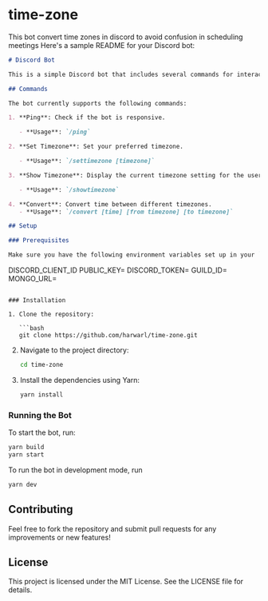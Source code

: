 # time-zone

This bot convert time zones in discord to avoid confusion in scheduling meetings
Here's a sample README for your Discord bot:

```markdown
# Discord Bot

This is a simple Discord bot that includes several commands for interacting with users, managing timezones, and converting time formats.

## Commands

The bot currently supports the following commands:

1. **Ping**: Check if the bot is responsive.

   - **Usage**: `/ping`

2. **Set Timezone**: Set your preferred timezone.

   - **Usage**: `/settimezone [timezone]`

3. **Show Timezone**: Display the current timezone setting for the user.

   - **Usage**: `/showtimezone`

4. **Convert**: Convert time between different timezones.
   - **Usage**: `/convert [time] [from timezone] [to timezone]`

## Setup

### Prerequisites

Make sure you have the following environment variables set up in your `.env` file:
```

DISCORD_CLIENT_ID
PUBLIC_KEY=
DISCORD_TOKEN=
GUILD_ID=
MONGO_URL=

````

### Installation

1. Clone the repository:

   ```bash
   git clone https://github.com/harwarl/time-zone.git
````

2. Navigate to the project directory:

   ```bash
   cd time-zone
   ```

3. Install the dependencies using Yarn:

   ```bash
   yarn install
   ```

### Running the Bot

To start the bot, run:

```bash
yarn build
yarn start
```

To run the bot in development mode, run

```bash
yarn dev
```

## Contributing

Feel free to fork the repository and submit pull requests for any improvements or new features!

## License

This project is licensed under the MIT License. See the LICENSE file for details.

```

```
